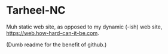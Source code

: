Tarheel-NC
===========

Muh static web site, as opposed to my dynamic (-ish) web site, https://web.how-hard-can-it-be.com.

(Dumb readme for the benefit of github.)